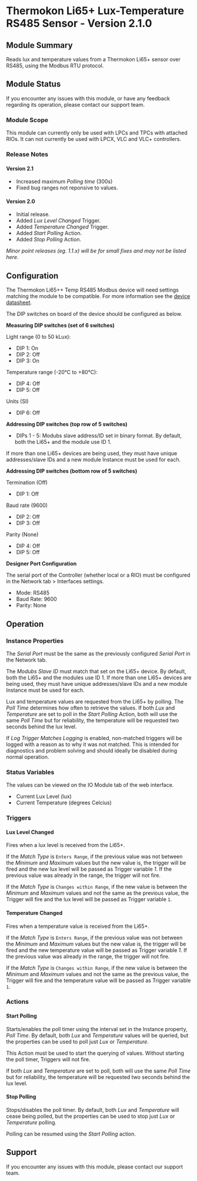 # Thermokon Li65+ Lux-Temperature RS485 Sensor - Version 2.1.0

[//]: # (THIS IS WHAT A COMMENT LOOKS LIKE)

[//]: # (Properties should be surrounded by eg. *Property Name*)
[//]: # (Values and options should be surrounded by eg. <code>Value</code>)

## Module Summary

Reads lux and temperature values from a Thermokon Li65+ sensor over RS485, using the Modbus RTU protocol.

## Module Status

[//]: # (UNCOMMENT AND DELETE AS APPROPRIATE)
[//]: # (This IO Module is stable and has been tested internally.)
[//]: # (**Note:** Please be aware that this is an beta version of this IO Module which has not yet been fully tested. We recommend testing before use.)

If you encounter any issues with this module, or have any feedback regarding its operation, please contact our support team.

### Module Scope

This module can currently only be used with LPCs and TPCs with attached RIOs. It can not currently be used with LPCX, VLC and VLC+ controllers.

### Release Notes

#### Version 2.1

* &nbsp;Increased maximum *Polling time* (300s)
* &nbsp;Fixed bug ranges not reponsive to values.

#### Version 2.0

* &nbsp;Initial release.
* &nbsp;Added *Lux Level Changed* Trigger.
* &nbsp;Added *Temperature Changed* Trigger.
* &nbsp;Added *Start Polling* Action.
* &nbsp;Added *Stop Polling* Action.

*Minor point releases (eg. 1.1.x) will be for small fixes and may not be listed here.*

[//]: # (## Requirements)
[//]: # (Mention any pre-requisites needed before setting up the module in terms of hardware, subscriptions, APIs)

## Configuration

The Thermokon Li65++ Temp RS485 Modbus device will need settings matching the module to be compatible.
For more information see the [device datasheet](https://www.thermokon.de/direct/alterra-base/mimes/get/04f36050786d2b9fc).

The DIP switches on board of the device should be configured as below.

**Measuring DIP switches (set of 6 switches)**

Light range (0 to 50 kLux):
* &nbsp;DIP 1: On
* &nbsp;DIP 2: Off
* &nbsp;DIP 3: On

Temperature range (-20°C to +80°C):
* &nbsp;DIP 4: Off
* &nbsp;DIP 5: Off

Units (SI)
* &nbsp;DIP 6: Off

**Addressing DIP switches (top row of 5 switches)**

* &nbsp;DIPs 1 - 5: Modubs slave address/ID set in binary format. By default, both the Li65+ and the module use ID 1.

If more than one Li65+ devices are being used, they must have unique addresses/slave IDs and a new module Instance must be used for each.

**Addressing DIP switches (bottom row of 5 switches)**

Termination (Off)
* &nbsp;DIP 1: Off

Baud rate (9600)
* &nbsp;DIP 2: Off
* &nbsp;DIP 3: Off

Parity (None)
* &nbsp;DIP 4: Off
* &nbsp;DIP 5: Off

**Designer Port Configuration**

The serial port of the Controller (whether local or a RIO) must be configured in the Network tab > Interfaces settings.

* &nbsp;Mode: RS485
* &nbsp;Baud Rate: 9600
* &nbsp;Parity: None

## Operation

### Instance Properties

The *Serial Port* must be the same as the previously configured *Serial Port* in the Network tab.

The *Modubs Slave ID* must match that set on the Li65+ device. By default, both the Li65+ and the modules use ID 1.
If more than one Li65+ devices are being used, they must have unique addresses/slave IDs and a new module Instance must be used for each.

Lux and temperature values are requested from the Li65+ by polling. The *Poll Time* determines how often to retrieve the values.
If both *Lux* and *Temperature* are set to poll in the *Start Polling* Action, both will use the same *Poll Time* but for reliability,
the temperature will be requested two seconds behind the lux level.

If *Log Trigger Matches Logging* is enabled, non-matched triggers will be logged with a reason as to why it was not matched.
This is intended for diagnostics and problem solving and should ideally be disabled during normal operation.

### Status Variables

The values can be viewed on the IO Module tab of the web interface.

* &nbsp;Current Lux Level (lux)
* &nbsp;Current Temperature (degrees Celcius)

### Triggers

#### Lux Level Changed

Fires when a lux level is received from the Li65+.

If the *Match Type* is <code>Enters Range</code>, if the previous value was not between the *Minimum* and *Maximum* values but the new value is,
the trigger will be fired and the new lux level will be passed as Trigger variable *1*. If the previous value was already in the range,
the trigger will not fire.

If the *Match Type* is <code>Changes within Range</code>, if the new value is between the *Minimum* and *Maximum* values and not the same as the
previous value, the Trigger will fire and the lux level will be passed as Trigger variable <code>1</code>.

#### Temperature Changed

Fires when a temperature value is received from the Li65+.

If the *Match Type* is <code>Enters Range</code>, if the previous value was not between the *Minimum* and *Maximum* values but the new value is,
the trigger will be fired and the new temperature value will be passed as Trigger variable *1*. If the previous value was already in the range,
the trigger will not fire.

If the *Match Type* is <code>Changes within Range</code>, if the new value is between the *Minimum* and *Maximum* values and not the same as the
previous value, the Trigger will fire and the temperature value will be passed as Trigger variable <code>1</code>.

[//]: # (### Conditions)

[//]: # (#### Conditions Name)
[//]: # (#### Start with a verb such as "Is met when..." or "Returns true if...")

### Actions

#### Start Polling

Starts/enables the poll timer using the interval set in the Instance property, *Poll Time*. By default, both *Lux* and *Temperature* values will be queried,
but the properties can be used to poll just *Lux* or *Temperature*.

This Action must be used to start the querying of values. Without starting the poll timer, Triggers will not fire.

If both *Lux* and *Temperature* are set to poll, both will use the same *Poll Time* but for reliability,
the temperature will be requested two seconds behind the lux level.

#### Stop Polling

Stops/disables the poll timer. By default, both *Lux* and *Temperature* will cease being polled,
but the properties can be used to stop just *Lux* or *Temperature* polling.

Polling can be resumed using the *Start Polling* action.

## Support

If you encounter any issues with this module, please contact our support team.

[//]: # (### Module Use Example)
[//]: # (If relevant to documentation give examples of module use)

[//]: # (### Further Notes)
[//]: # (Possible location for further notes, may not be used)

